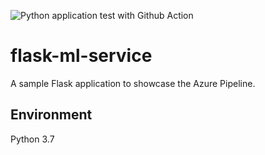 ![Python application test with Github Action](https://github.com/github/docs/actions/workflows/pythonapp.yml/badge.svg)

# flask-ml-service
A sample Flask application to showcase the Azure Pipeline.

## Environment
Python 3.7


